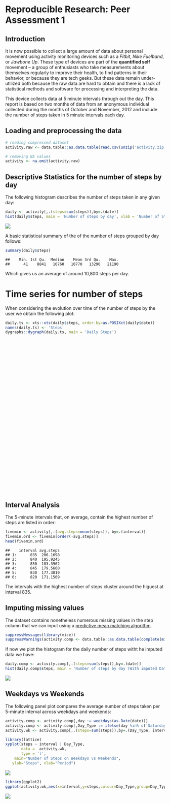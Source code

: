 # Reproducible Research: Peer Assessment 1



## Introduction

It is now possible to collect a large amount of data about personal movement using activity monitoring devices such as a *Fitbit, Nike Fuelband*, or *Jawbone Up*. These type of devices are part of the **quantified self** movement – a group of enthusiasts who take measurements about themselves regularly to improve their health, to find patterns in their behavior, or because they are tech geeks. But these data remain under-utilized both because the raw data are hard to obtain and there is a lack of statistical methods and software for processing and interpreting the data.

This device collects data at 5 minute intervals through out the day. This report is based on two months of data from an anonymous individual collected during the months of October and November, 2012 and include the number of steps taken in 5 minute intervals each day.

## Loading and preprocessing the data

```r
# reading compressed dataset
activity.raw <- data.table::as.data.table(read.csv(unzip('activity.zip')))

# removing NA values
activity <- na.omit(activity.raw)
```

## Descriptive Statistics for the number of steps by day

The following histogram describes the number of steps taken in any given day:

```r
daily <- activity[,.(steps=sum(steps)),by=.(date)] 
hist(daily$steps, main = 'Number of steps by day', xlab = 'Number of Steps')
```

![](PA1_template_files/figure-html/unnamed-chunk-2-1.png)<!-- -->

A basic statistical summary of the of the number of steps grouped by day follows:

```r
summary(daily$steps)
```

```
##    Min. 1st Qu.  Median    Mean 3rd Qu.    Max. 
##      41    8841   10760   10770   13290   21190
```

Which gives us an average of around 10,800 steps per day.

# Time series for number of steps
When considering the evolution over time of the number of steps by the user we obtain the following plot:

```r
daily.ts <- xts::xts(daily$steps, order.by=as.POSIXct(daily$date))
names(daily.ts) <- 'Steps'
dygraphs::dygraph(daily.ts, main = 'Daily Steps')
```

<!--html_preserve--><div id="htmlwidget-b04913fe5090c9ee1a36" style="width:672px;height:480px;" class="dygraphs html-widget"></div>
<script type="application/json" data-for="htmlwidget-b04913fe5090c9ee1a36">{"x":{"attrs":{"title":"Daily Steps","labels":["day","Steps"],"legend":"auto","retainDateWindow":false,"axes":{"x":{"pixelsPerLabel":60}}},"scale":"daily","annotations":[],"shadings":[],"events":[],"format":"date","data":[["2012-10-01T22:00:00.000Z","2012-10-02T22:00:00.000Z","2012-10-03T22:00:00.000Z","2012-10-04T22:00:00.000Z","2012-10-05T22:00:00.000Z","2012-10-06T22:00:00.000Z","2012-10-08T22:00:00.000Z","2012-10-09T22:00:00.000Z","2012-10-10T22:00:00.000Z","2012-10-11T22:00:00.000Z","2012-10-12T22:00:00.000Z","2012-10-13T22:00:00.000Z","2012-10-14T22:00:00.000Z","2012-10-15T22:00:00.000Z","2012-10-16T22:00:00.000Z","2012-10-17T22:00:00.000Z","2012-10-18T22:00:00.000Z","2012-10-19T22:00:00.000Z","2012-10-20T22:00:00.000Z","2012-10-21T22:00:00.000Z","2012-10-22T22:00:00.000Z","2012-10-23T22:00:00.000Z","2012-10-24T22:00:00.000Z","2012-10-25T22:00:00.000Z","2012-10-26T22:00:00.000Z","2012-10-27T22:00:00.000Z","2012-10-28T23:00:00.000Z","2012-10-29T23:00:00.000Z","2012-10-30T23:00:00.000Z","2012-11-01T23:00:00.000Z","2012-11-02T23:00:00.000Z","2012-11-04T23:00:00.000Z","2012-11-05T23:00:00.000Z","2012-11-06T23:00:00.000Z","2012-11-07T23:00:00.000Z","2012-11-10T23:00:00.000Z","2012-11-11T23:00:00.000Z","2012-11-12T23:00:00.000Z","2012-11-14T23:00:00.000Z","2012-11-15T23:00:00.000Z","2012-11-16T23:00:00.000Z","2012-11-17T23:00:00.000Z","2012-11-18T23:00:00.000Z","2012-11-19T23:00:00.000Z","2012-11-20T23:00:00.000Z","2012-11-21T23:00:00.000Z","2012-11-22T23:00:00.000Z","2012-11-23T23:00:00.000Z","2012-11-24T23:00:00.000Z","2012-11-25T23:00:00.000Z","2012-11-26T23:00:00.000Z","2012-11-27T23:00:00.000Z","2012-11-28T23:00:00.000Z"],[126,11352,12116,13294,15420,11015,12811,9900,10304,17382,12426,15098,10139,15084,13452,10056,11829,10395,8821,13460,8918,8355,2492,6778,10119,11458,5018,9819,15414,10600,10571,10439,8334,12883,3219,12608,10765,7336,41,5441,14339,15110,8841,4472,12787,20427,21194,14478,11834,11162,13646,10183,7047]]},"evals":[],"jsHooks":[]}</script><!--/html_preserve-->

## Interval Analysis
The 5-minute intervals that, on average, contain the highest number of steps are listed in order:

```r
fivemin <- activity[,.(avg.steps=mean(steps)), by=.(interval)] 
fivemin.ord <- fivemin[order(-avg.steps)]
head(fivemin.ord)
```

```
##    interval avg.steps
## 1:      835  206.1698
## 2:      840  195.9245
## 3:      850  183.3962
## 4:      845  179.5660
## 5:      830  177.3019
## 6:      820  171.1509
```
The intervals with the highest number of steps cluster around the higuest at interval 835.

## Imputing missing values
The dataset contains nonetheless numerous missing values in the step column that we can input using a [predictive mean matching algorithm](http://statisticalhorizons.com/predictive-mean-matching).


```r
suppressMessages(library(mice))
suppressWarnings(activity.comp <- data.table::as.data.table(complete(mice(activity.raw, printFlag = FALSE))))
```
If now we plot the histogram for the daily number of steps witht he imputed data we have:

```r
daily.comp <- activity.comp[,.(steps=sum(steps)),by=.(date)] 
hist(daily.comp$steps, main = 'Number of steps by day (With imputed Data)', xlab = 'Number of Steps')
```

![](PA1_template_files/figure-html/unnamed-chunk-7-1.png)<!-- -->

## Weekdays vs Weekends

The following panel plot compares  the average number of steps taken per 5-minute interval across weekdays and weekends:

```r
activity.comp <- activity.comp[,day := weekdays(as.Date(date))]
activity.comp <- activity.comp[,Day_Type := ifelse(day %in% c('Saturday','Sunday'),'Weekend','Weekday')]
activity.wk <- activity.comp[,.(steps=sum(steps)),by=.(Day_Type, interval)]

library(lattice)
xyplot(steps ~ interval | Day_Type, 
       data =  activity.wk,
       type = 'l',
  	main="Number of Steps on Weekdays vs Weekends", 
   ylab="Steps", xlab="Period")
```

![](PA1_template_files/figure-html/unnamed-chunk-8-1.png)<!-- -->

```r
library(ggplot2)
ggplot(activity.wk,aes(x=interval,y=steps,colour=Day_Type,group=Day_Type)) + geom_line()
```

![](PA1_template_files/figure-html/unnamed-chunk-8-2.png)<!-- -->
